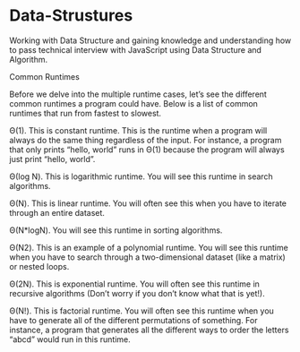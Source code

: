 # Data-Strustures

Working with Data Structure and gaining knowledge and understanding how to pass technical interview with JavaScript using Data Structure and Algorithm.



Common Runtimes

Before we delve into the multiple runtime cases, let’s see the different common runtimes a program could have. Below is a list of common runtimes that run from fastest to slowest.


Θ(1). This is constant runtime. This is the runtime when a program will always do the same thing regardless of the input. For instance, a program that only prints “hello, world” runs in Θ(1) because the program will always just print “hello, world”.

Θ(log N). This is logarithmic runtime. You will see this runtime in search algorithms.

Θ(N). This is linear runtime. You will often see this when you have to iterate through an entire dataset.

Θ(N*logN). You will see this runtime in sorting algorithms.

Θ(N2). This is an example of a polynomial runtime. You will see this runtime when you have to search through a two-dimensional dataset (like a matrix) or nested loops.

Θ(2N). This is exponential runtime. You will often see this runtime in recursive algorithms (Don’t worry if you don’t know what that is yet!).

Θ(N!). This is factorial runtime. You will often see this runtime when you have to generate all of the different permutations of something. For instance, a program that generates all the different ways to order the letters “abcd” would run in this runtime.